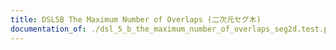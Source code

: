 ```yaml
---
title: DSL5B The Maximum Number of Overlaps (二次元セグ木)
documentation_of: ./dsl_5_b_the_maximum_number_of_overlaps_seg2d.test.py
---
```



